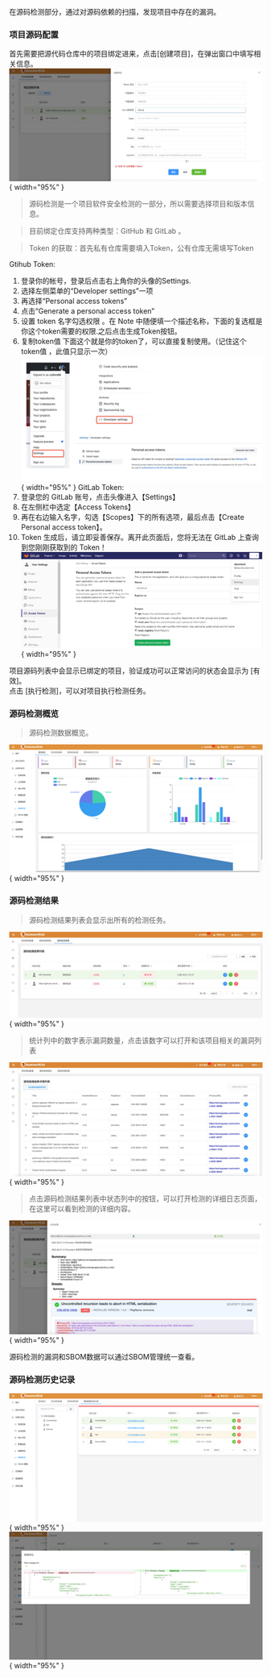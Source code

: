 在源码检测部分，通过对源码依赖的扫描，发现项目中存在的漏洞。

### 项目源码配置
首先需要把源代码仓库中的项目绑定进来，点击[创建项目]，在弹出窗口中填写相关信息。
![绑定源码仓库](../img/user/add_code_repo.jpg){ width="95%" }
> 源码检测是一个项目软件安全检测的一部分，所以需要选择项目和版本信息。

> 目前绑定仓库支持两种类型：GitHub 和 GitLab 。

>Token 的获取：首先私有仓库需要填入Token，公有仓库无需填写Token

Gtihub Token:   
1. 登录你的帐号，登录后点击右上角你的头像的Settings.
2. 选择左侧菜单的“Developer settings”一项
3. 再选择“Personal access tokens”
4. 点击“Generate a personal access token” 
5. 设置 token 名字勾选权限 。在 Note 中随便填一个描述名称，下面的复选框是你这个token需要的权限.之后点击生成Token按钮。
6. 复制token值
   下面这个就是你的token了，可以直接复制使用。（记住这个token值 ，此值只显示一次）
![GitHubToken](../img/user/github_token.jpg){ width="95%" }
GitLab Token:
7. 登录您的 GitLab 账号，点击头像进入【Settings】
8. 在左侧栏中选定【Access Tokens】
9. 再在右边输入名字，勾选【Scopes】下的所有选项，最后点击【Create Personal access token】。
10. Token 生成后，请立即妥善保存。离开此页面后，您将无法在 GitLab 上查询到您刚刚获取到的 Token！
![GitLabToken](../img/user/gitlab_token.png){ width="95%" }

项目源码列表中会显示已绑定的项目，验证成功可以正常访问的状态会显示为 [有效]。  
点击 [执行检测]，可以对项目执行检测任务。

### 源码检测概览

> 源码检测数据概览。

![源码检测概览](../img/release/0.4.0/code.png){ width="95%" }

### 源码检测结果

> 源码检测结果列表会显示出所有的检测任务。
>
![源码检测结果](../img/user/code_scan_result.jpg){ width="95%" }
> 统计列中的数字表示漏洞数量，点击该数字可以打开和该项目相关的漏洞列表
> 
![源码检测详情列表](../img/user/code_result_detail.jpg){ width="95%" }

> 点击源码检测结果列表中状态列中的按钮，可以打开检测的详细日志页面，在这里可以看到检测的详细内容。

![源码检测详情日志](../img/user/code_log_detail.jpg){ width="95%" }

源码检测的漏洞和SBOM数据可以通过SBOM管理统一查看。

### 源码检测历史记录

![源码检测概览](../img/release/0.4.0/code3.png){ width="95%" }
![源码检测概览](../img/release/0.4.0/code4.png){ width="95%" }

